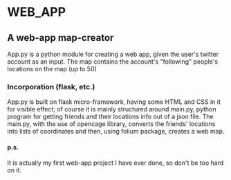 # WEB_APP
## A web-app map-creator

App.py is a python module for creating a web app, given the user's twitter account as an input. The map contains the account's "following"
people's locations on the map (up to 50)

###  Incorporation (flask, etc.)
 App.py is built on flask micro-framework, having some HTML and CSS in it for visible effect; of course it is mainly structured around main.py, python program for getting friends and their locations info out of a json file. The main.py, with the use of opencage library, converts the friends' locations into lists of coordinates and then, using folium package, creates a web map.



#### p.s. 
It is actually my first web-app project I have ever done, so don't be too hard on it.
